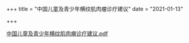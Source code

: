 +++
title = "中国儿童及青少年横纹肌肉瘤诊疗建议"
date = "2021-01-13"

+++

[中国儿童及青少年横纹肌肉瘤诊疗建议.pdf](../中国儿童及青少年横纹肌肉瘤诊疗建议.pdf)

